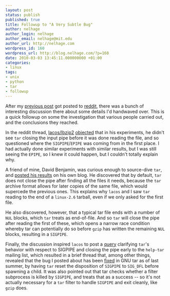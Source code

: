 ```yaml
---
layout: post
status: publish
published: true
title: Followup to "A Very Subtle Bug"
author: nelhage
author_login: nelhage
author_email: nelhage@mit.edu
author_url: http://nelhage.com
wordpress_id: 160
wordpress_url: http://blog.nelhage.com/?p=160
date: 2010-03-03 13:45:11.000000000 +01:00
categories:
- linux
tags:
- unix
- python
- tar
- followup
---
```

After my [previous post][0] got posted to [reddit][1], there was a bunch of
interesting discussion there about some details I'd handwaved
over. This is a quick followup on some the investigation that various
people carried out, and the conclusions they reached.

[0]: &#47;archives&#47;150

In the reddit thread, [lacos&#47;lbzip2][2] [objected][6] that in his
experiments, he didn't see `tar` closing the input pipe before it was
done reading the file, and so questioned where the `SIGPIPE`&#47;`EPIPE`
was coming from in the first place. I had actually done similar
experiments with similar results, but I was still seeing the `EPIPE`,
so I knew it could happen, but I couldn't totally explain why.

A friend of mine, David Benjamin, was curious enough to source-dive
`tar`, and [posted his results][3] on his own blog. He discovered that
by default, `tar` does not close the pipe after finding all the files
it needs, because the `tar` archive format allows for later copies of
the same file, which would supercede the previous ones. This explains
why `lacos` and I saw `tar` reading to the end of a `linux-2.6`
tarball, even if we only asked for the first file.

He also discovered, however, that a typical tar file ends with a
number of `NUL` blocks, which `tar` treats as end-of-file. And so
`tar` will close the pipe after reading the first of these, which
opens a narrow race condition whereby tar can potentially do so before
`gzip` has written the remaining `NUL` blocks, resulting in a
`SIGPIPE`.

Finally, the discussion inspired `lacos` to post a [query][4] clarifying `tar`'s behavior with respect to SIGPIPE and closing the pipe early to the `help-tar`
mailing list, which resulted in a brief thread that, among other
things, revealed that the bug I posted about has been [fixed][5] in
GNU tar as of last summer, by having `tar` reset the disposition of
`SIGPIPE` to `SIG_DFL` before spawning a child. It was also pointed out that tar checks whether a filter subprocess is killed by `SIGPIPE`, and treats that as a success -- so it's not actually necessary for a `tar` filter to handle `SIGPIPE` and exit cleanly, like `gzip` does.

[1]: http:&#47;&#47;www.reddit.com&#47;r&#47;programming&#47;comments&#47;b7djd&#47;stuff_like_this_makes_me_hate_python_subtle_bugs&#47;
[2]: http:&#47;&#47;lacos.hu&#47;
[3]: http:&#47;&#47;davidben.scripts.mit.edu&#47;blog&#47;2010&#47;02&#47;28&#47;tar-filled-pipes&#47;
[4]: http:&#47;&#47;lists.gnu.org&#47;archive&#47;html&#47;help-tar&#47;2010-03&#47;msg00000.html
[5]: http:&#47;&#47;lists.gnu.org&#47;archive&#47;html&#47;bug-tar&#47;2009-06&#47;msg00009.html
[6]: http:&#47;&#47;www.reddit.com&#47;r&#47;programming&#47;comments&#47;b7djd&#47;stuff_like_this_makes_me_hate_python_subtle_bugs&#47;c0lc0dy
